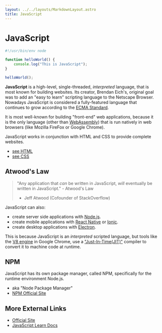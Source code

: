 ```yaml
---
layout: ../../layouts/MarkdownLayout.astro
title: JavaScript
---
```


# JavaScript
```javascript 
#!/usr/bin/env node

function helloWorld() {
    console.log("This is JavaScript");
}

helloWorld();
```
**JavaScript** is a high-level, single-threaded, *interpreted* language, that is 
most known for building websites. Its creator, Brendan Eich's, original goal was 
to add an "easy to learn" scripting language to the Netscape Browser. Nowadays 
JavaScript is considered a fully-featured language that continues to grow 
according to the [ECMA Standard](https://www.ecma-international.org/publications-and-standards/standards/ecma-262/).

It is most well-known for building "front-end" web applications, because it is 
the only language (other than [WebAssembly](https://webassembly.org/)) that is 
run natively in web browsers (like Mozilla FireFox or Google Chrome).

JavaScript works in conjunction with HTML and CSS to provide complete websites.
- [see HTML](/on/html)
- [see CSS](/on/css)

## Atwood's Law
> "Any application that *can* be written in JavaScript, *will* eventually be 
written in JavaScript." - Atwood's Law 
> - Jeff Atwood (Cofounder of StackOverflow)

JavaScript can also:
- create server side applications with [Node.js](https://nodejs.org/en/).
- create mobile applications with [React Native](https://reactnative.dev/) or 
[Ionic](https://ionicframework.com/).
- create desktop applications with [Electron](https://www.electronjs.org/).

This is because JavaScript is an *interpreted* scripted language, but tools like 
the [V8 engine](https://v8.dev/) in Google Chrome, use a 
["Just-In-Time(JIT)"](https://en.wikipedia.org/wiki/Just-in-time_compilation) 
compiler to convert it to machine code at runtime.

## NPM
JavaScript has its own package manager, called NPM, specifically for the runtime 
environment Node.js.
- aka "Node Package Manager"
- [NPM Official Site](https://www.npmjs.com/)

## More External Links
- [Official Site](https://www.javascript.com/)
- [JavaScript Learn Docs](https://www.javascript.com/learn)
